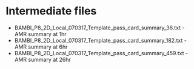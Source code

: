 Intermediate files
==================

* BAMBI_P8_2D_Local_070317_Template_pass_card_summary_36.txt - AMR summary at 1hr
* BAMBI_P8_2D_Local_070317_Template_pass_card_summary_182.txt - AMR summary at 6hr
* BAMBI_P8_2D_Local_070317_Template_pass_card_summary_459.txt - AMR summary at 26hr
